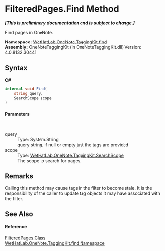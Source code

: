 # FilteredPages.Find Method 
 _**\[This is preliminary documentation and is subject to change.\]**_

Find pages in OneNote.

**Namespace:**&nbsp;<a href="0e3a8efd-07d2-1709-b1cd-709153222081">WetHatLab.OneNote.TaggingKit.find</a><br />**Assembly:**&nbsp;OneNoteTaggingKit (in OneNoteTaggingKit.dll) Version: 4.0.8132.30441

## Syntax

**C#**<br />
``` C#
internal void Find(
	string query,
	SearchScope scope
)
```


#### Parameters
&nbsp;<dl><dt>query</dt><dd>Type: System.String<br />query string. if null or empty just the tags are provided</dd><dt>scope</dt><dd>Type: <a href="8e6adcff-7174-4ef1-6f26-1dcd37a6e6fe">WetHatLab.OneNote.TaggingKit.SearchScope</a><br />The scope to search for pages.</dd></dl>

## Remarks
Calling this method may cause tags in the filter to become stale. It is the responsibility of the caller to update tag objects it may have associated with the filter.

## See Also


#### Reference
<a href="7f546c1f-e562-e088-88e0-8a854b71cada">FilteredPages Class</a><br /><a href="0e3a8efd-07d2-1709-b1cd-709153222081">WetHatLab.OneNote.TaggingKit.find Namespace</a><br />